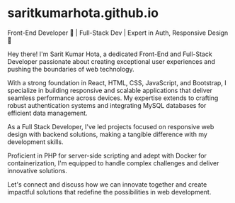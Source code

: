 # saritkumarhota.github.io

Front-End Developer 🚀 | Full-Stack Dev | Expert in Auth, Responsive Design 💼

Hey there! I'm Sarit Kumar Hota, a dedicated Front-End and Full-Stack Developer passionate about creating exceptional user experiences and pushing the boundaries of web technology.

With a strong foundation in React, HTML, CSS, JavaScript, and Bootstrap, I specialize in building responsive and scalable applications that deliver seamless performance across devices. My expertise extends to crafting robust authentication systems and integrating MySQL databases for efficient data management.

As a Full Stack Developer, I've led projects focused on responsive web design with backend solutions, making a tangible difference with my development skills.

Proficient in PHP for server-side scripting and adept with Docker for containerization, I'm equipped to handle complex challenges and deliver innovative solutions.

Let's connect and discuss how we can innovate together and create impactful solutions that redefine the possibilities in web development.
